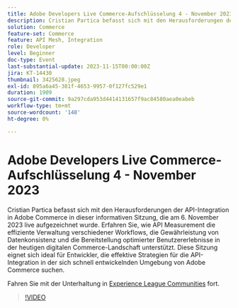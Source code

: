 ```yaml
---
title: Adobe Developers Live Commerce-Aufschlüsselung 4 - November 2023
description: Cristian Partica befasst sich mit den Herausforderungen der API-Integration in Adobe Commerce in dieser informativen Sitzung, die am 6. November 2023 live aufgezeichnet wurde. Erfahren Sie, wie API Measurement die effiziente Verwaltung verschiedener Workflows, die Gewährleistung von Datenkonsistenz und die Bereitstellung optimierter Benutzererlebnisse in der heutigen digitalen Commerce-Landschaft unterstützt. Diese Sitzung eignet sich ideal für Entwickler, die effektive Strategien für die API-Integration in der sich schnell entwickelnden Umgebung von Adobe Commerce suchen.
solution: Commerce
feature-set: Commerce
feature: API Mesh, Integration
role: Developer
level: Beginner
doc-type: Event
last-substantial-update: 2023-11-15T00:00:00Z
jira: KT-14430
thumbnail: 3425628.jpeg
exl-id: 895a6a45-381f-4653-9957-0f127fc529e1
duration: 1909
source-git-commit: 9a297cda953d4414131657f9ac84580aea0eabeb
workflow-type: tm+mt
source-wordcount: '148'
ht-degree: 0%

---
```


# Adobe Developers Live Commerce-Aufschlüsselung 4 - November 2023

Cristian Partica befasst sich mit den Herausforderungen der API-Integration in Adobe Commerce in dieser informativen Sitzung, die am 6. November 2023 live aufgezeichnet wurde. Erfahren Sie, wie API Measurement die effiziente Verwaltung verschiedener Workflows, die Gewährleistung von Datenkonsistenz und die Bereitstellung optimierter Benutzererlebnisse in der heutigen digitalen Commerce-Landschaft unterstützt. Diese Sitzung eignet sich ideal für Entwickler, die effektive Strategien für die API-Integration in der sich schnell entwickelnden Umgebung von Adobe Commerce suchen.

Fahren Sie mit der Unterhaltung in [Experience League Communities](https://adobe.ly/3ttN8tz) fort.

>[!VIDEO](https://video.tv.adobe.com/v/3425628/?learn=on)
